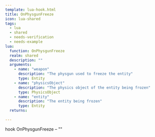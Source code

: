 ```yaml
---
template: lua-hook.html
title: OnPhysgunFreeze
icon: lua-shared
tags:
  - lua
  - shared
  - needs-verification
  - needs-example
lua:
  function: OnPhysgunFreeze
  realm: shared
  description: ""
  arguments:
    - name: "weapon"
      description: "The physgun used to freeze the entity"
      type: Entity
    - name: "physicsObject"
      description: "The physics object of the entity being frozen"
      type: PhysicsObject
    - name: "entity"
      description: "The entity being frozen"
      type: Entity
  returns:
    
---
```


<div class="lua__search__keywords">
hook OnPhysgunFreeze &#x2013; ""
</div>
